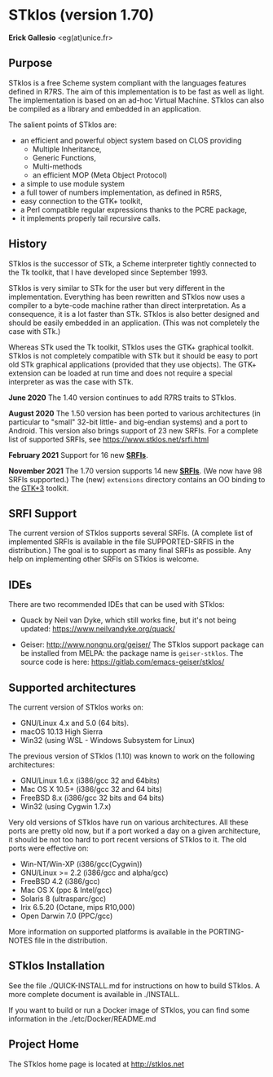 STklos (version 1.70)
=====================


**Erick Gallesio** <eg(at)unice.fr>


Purpose
-------

STklos is a free Scheme system compliant with the languages features
defined in R7RS. The aim of this implementation is to be fast as well
as light. The implementation is based on an ad-hoc Virtual
Machine. STklos can also be compiled as a library and embedded in an
application.

The salient points of STklos are:

 - an efficient and powerful object system based on CLOS providing
    - Multiple Inheritance,
    - Generic Functions,
    - Multi-methods
    - an efficient MOP (Meta Object Protocol)
 - a simple to use module system
 - a full tower of numbers implementation, as defined in R5RS,
 - easy connection to the GTK+ toolkit,
 - a Perl compatible regular expressions thanks to the PCRE package,
 - it implements properly tail recursive calls.

History
-------

STklos is the successor of STk, a Scheme interpreter tightly connected
to the Tk toolkit, that I have developed since September 1993.

STklos is very similar to STk for the user but very different in the
implementation. Everything has been rewritten and STklos now uses a
compiler to a byte-code machine rather than direct interpretation.
As a consequence, it is a lot faster than STk.  STklos is also better
designed and should be easily embedded in an application. (This was not
completely the case with STk.)

Whereas STk used the Tk toolkit, STklos uses the GTK+ graphical
toolkit. STklos is not completely compatible with STk but it should be
easy to port old STk graphical applications (provided that they use
objects). The GTK+ extension can be loaded at run time and does not
require a special interpreter as was the case with STk.

**June 2020**
The 1.40 version continues to add R7RS traits to STklos.

**August 2020**
The 1.50 version has been ported to various architectures (in
particular to "small" 32-bit little- and big-endian systems)
and a port to Android.  This version also brings support
of 23 new SRFIs. For a complete list of supported SRFIs, see
https://www.stklos.net/srfi.html


**February 2021**
Support for 16 new [**SRFIs**](https://www.stklos.net/srfi.html).

**November 2021**
The 1.70 version supports 14 new [**SRFIs**](https://www.stklos.net/srfi.html).
(We now have 98 SRFIs supported.) The (new) `extensions` directory contains 
an OO binding to the [GTK+3](https://docs.gtk.org/gtk3/) toolkit. 


SRFI Support
------------

The current version of STklos supports several SRFIs. (A complete list
of implemented SRFIs is available in the file SUPPORTED-SRFIS in the
distribution.) The goal is to support as many final SRFIs as possible.
Any help on implementing other SRFIs on STklos is welcome.

IDEs
----

There are two recommended IDEs that can be used with STklos:

* Quack by Neil van Dyke, which still works fine, but it's not being updated:
  https://www.neilvandyke.org/quack/

* Geiser:
  http://www.nongnu.org/geiser/
  The STklos support package can be installed from MELPA: the package
  name is `geiser-stklos`.
  The source code is here: https://gitlab.com/emacs-geiser/stklos/

Supported architectures
-----------------------

The current version of STklos works on:

- GNU/Linux 4.x and 5.0 (64 bits).
- macOS 10.13 High Sierra
- Win32 (using WSL - Windows Subsystem for Linux)


The previous version of STklos (1.10) was known to work on the following
architectures:

- GNU/Linux 1.6.x (i386/gcc 32 and 64bits)
- Mac OS X 10.5+ (i386/gcc 32 and 64 bits)
- FreeBSD 8.x (i386/gcc 32 bits and 64 bits)
- Win32 (using Cygwin 1.7.x)

Very old versions of STklos have run on various architectures. All
these ports are pretty old now, but if a port worked a day on a given
architecture, it should be not too hard to port recent versions of
STklos to it. The old ports were effective on:

- Win-NT/Win-XP (i386/gcc(Cygwin))
- GNU/Linux >= 2.2 (i386/gcc and alpha/gcc)
- FreeBSD 4.2 (i386/gcc)
- Mac OS X (ppc & Intel/gcc)
- Solaris 8 (ultrasparc/gcc)
- Irix 6.5.20 (Octane, mips R10,000)
- Open Darwin 7.0 (PPC/gcc)

More information on supported platforms is available in the
PORTING-NOTES file in the distribution.

STklos Installation
-------------------

See the file ./QUICK-INSTALL.md for instructions on how to build STklos. A
more complete document is available in ./INSTALL.

If you want to build or run a Docker image of STklos, you can find some information
in the ./etc/Docker/README.md

Project Home
------------

The STklos home page is located at http://stklos.net
